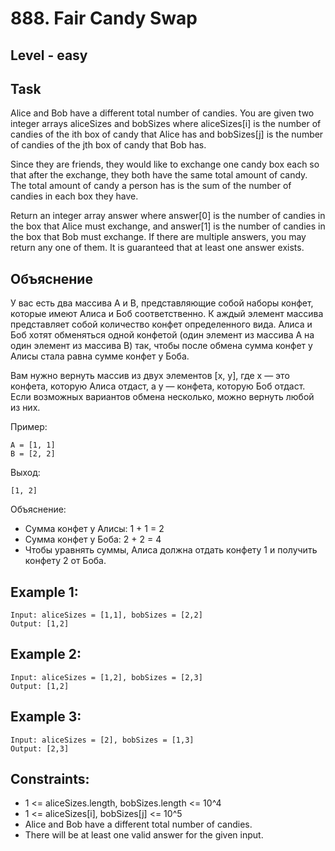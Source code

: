 # 888. Fair Candy Swap


## Level - easy


## Task
Alice and Bob have a different total number of candies. 
You are given two integer arrays aliceSizes and bobSizes where aliceSizes[i] is the number of candies of the ith box of candy 
that Alice has and bobSizes[j] is the number of candies of the jth box of candy that Bob has.

Since they are friends, they would like to exchange one candy box each so that after the exchange, they both have the same total amount of candy. 
The total amount of candy a person has is the sum of the number of candies in each box they have.

Return an integer array answer where answer[0] is the number of candies in the box that Alice must exchange, 
and answer[1] is the number of candies in the box that Bob must exchange. If there are multiple answers, 
you may return any one of them. It is guaranteed that at least one answer exists.


## Объяснение
У вас есть два массива A и B, представляющие собой наборы конфет, которые имеют Алиса и Боб соответственно. К
аждый элемент массива представляет собой количество конфет определенного вида. 
Алиса и Боб хотят обменяться одной конфетой (один элемент из массива A на один элемент из массива B) так, 
чтобы после обмена сумма конфет у Алисы стала равна сумме конфет у Боба.

Вам нужно вернуть массив из двух элементов [x, y], где x — это конфета, 
которую Алиса отдаст, а y — конфета, которую Боб отдаст. 
Если возможных вариантов обмена несколько, можно вернуть любой из них.

Пример:
```
A = [1, 1]
B = [2, 2]
```
Выход:
```
[1, 2]
```

Объяснение:
- Сумма конфет у Алисы: 1 + 1 = 2
- Сумма конфет у Боба: 2 + 2 = 4
- Чтобы уравнять суммы, Алиса должна отдать конфету 1 и получить конфету 2 от Боба.


## Example 1:
```
Input: aliceSizes = [1,1], bobSizes = [2,2]
Output: [1,2]
```


## Example 2:
```
Input: aliceSizes = [1,2], bobSizes = [2,3]
Output: [1,2]
```


## Example 3:
```
Input: aliceSizes = [2], bobSizes = [1,3]
Output: [2,3]
```


## Constraints:
- 1 <= aliceSizes.length, bobSizes.length <= 10^4
- 1 <= aliceSizes[i], bobSizes[j] <= 10^5
- Alice and Bob have a different total number of candies.
- There will be at least one valid answer for the given input.